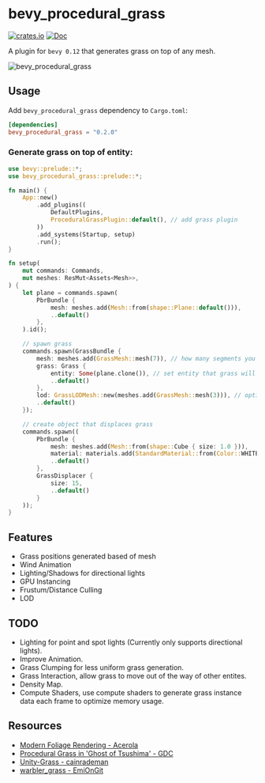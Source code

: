 # bevy_procedural_grass
[![crates.io](https://img.shields.io/crates/v/bevy_procedural_grass.svg)](https://crates.io/crates/bevy_procedural_grass)
[![Doc](https://docs.rs/bevy_procedural_grass/badge.svg)](https://docs.rs/bevy_procedural_grass)

A plugin for `bevy 0.12` that generates grass on top of any mesh.

![bevy_procedural_grass](https://github.com/jadedbay/bevy_procedural_grass/assets/86005828/6b806f78-0910-40c7-9785-2d4e42d6ebb1)

## Usage

Add `bevy_procedural_grass` dependency to `Cargo.toml`:

```toml
[dependencies]
bevy_procedural_grass = "0.2.0"
```

### Generate grass on top of entity:

```rust
use bevy::prelude::*;
use bevy_procedural_grass::prelude::*;

fn main() {
    App::new()
        .add_plugins((
            DefaultPlugins,
            ProceduralGrassPlugin::default(), // add grass plugin
        ))
        .add_systems(Startup, setup)
        .run();
}

fn setup(
    mut commands: Commands,
    mut meshes: ResMut<Assets<Mesh>>,
) {
    let plane = commands.spawn(
        PbrBundle {
            mesh: meshes.add(Mesh::from(shape::Plane::default())),
            ..default()
        }, 
    ).id();

    // spawn grass
    commands.spawn(GrassBundle {
        mesh: meshes.add(GrassMesh::mesh(7)), // how many segments you want in the mesh (no. of verts = segments * 2 + 1)
        grass: Grass {
            entity: Some(plane.clone()), // set entity that grass will generate on top of.
            ..default()
        },
        lod: GrassLODMesh::new(meshes.add(GrassMesh::mesh(3))), // optional: enables LOD
        ..default()
    });

    // create object that displaces grass
    commands.spawn((
        PbrBundle {
            mesh: meshes.add(Mesh::from(shape::Cube { size: 1.0 })),
            material: materials.add(StandardMaterial::from(Color::WHITE)),
            ..default()
        },
        GrassDisplacer {
            size: 15,
            ..default()
        }
    ));
}
```

## Features
- Grass positions generated based of mesh
- Wind Animation
- Lighting/Shadows for directional lights
- GPU Instancing
- Frustum/Distance Culling
- LOD

## TODO
- Lighting for point and spot lights (Currently only supports directional lights).
- Improve Animation.
- Grass Clumping for less uniform grass generation.
- Grass Interaction, allow grass to move out of the way of other entites.
- Density Map.
- Compute Shaders, use compute shaders to generate grass instance data each frame to optimize memory usage.

## Resources
- [Modern Foliage Rendering - Acerola](https://www.youtube.com/watch?v=jw00MbIJcrk)
- [Procedural Grass in 'Ghost of Tsushima' - GDC](https://www.youtube.com/watch?v=Ibe1JBF5i5Y)
- [Unity-Grass - cainrademan](https://github.com/cainrademan/Unity-Grass/)
- [warbler_grass - EmiOnGit](https://github.com/EmiOnGit/warbler_grass/)
